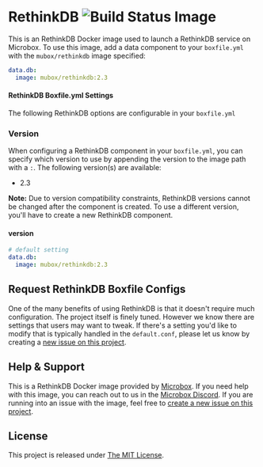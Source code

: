 # RethinkDB ![Build Status Image](https://github.com/mu-box/microbox-docker-rethinkdb/actions/workflows/ci.yaml/badge.svg)
This is an RethinkDB Docker image used to launch a RethinkDB service on Microbox. To use this image, add a data component to your `boxfile.yml` with the `mubox/rethinkdb` image specified:

```yaml
data.db:
  image: mubox/rethinkdb:2.3
```

#### RethinkDB Boxfile.yml Settings
The following RethinkDB options are configurable in your `boxfile.yml`

### Version
When configuring a RethinkDB component in your `boxfile.yml`, you can specify which version to use by appending the version to the image path with a `:`. The following version(s) are available:

- 2.3

**Note:** Due to version compatibility constraints, RethinkDB versions cannot be changed after the component is created. To use a different version, you'll have to create a new RethinkDB component.

#### version
```yaml
# default setting
data.db:
  image: mubox/rethinkdb:2.3
```

## Request RethinkDB Boxfile Configs
One of the many benefits of using RethinkDB is that it doesn't require much configuration. The project itself is finely tuned. However we know there are settings that users may want to tweak. If there's a setting you'd like to modify that is typically handled in the `default.conf`, please let us know by creating a [new issue on this project](https://github.com/mu-box/microbox-docker-rethinkdb/issues/new).

## Help & Support
This is a RethinkDB Docker image provided by [Microbox](http://microbox.cloud). If you need help with this image, you can reach out to us in the [Microbox Discord](https://discord.gg/MCDdHfy). If you are running into an issue with the image, feel free to [create a new issue on this project](https://github.com/mu-box/microbox-docker-rethinkdb/issues/new).

## License

This project is released under [The MIT License](http://opensource.org/licenses/MIT).
